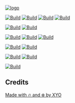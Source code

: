 [![logo][logo]](https://xyo.network)

[![Build](https://img.shields.io/github/actions/workflow/status/XYOracleNetwork/sdk-xyo-client-js/build.yml?label=sdk-xyo-client-js)](https://github.com/XYOracleNetwork/sdk-xyo-client-js/actions)
[![Build](https://img.shields.io/github/actions/workflow/status/XYOracleNetwork/sdk-xyo-react-js/build.yml?label=sdk-xyo-react-js)](https://github.com/XYOracleNetwork/sdk-xyo-react-js/actions)
[![Build](https://img.shields.io/github/actions/workflow/status/XYOracleNetwork/sdk-xyo-js/build.yml?label=sdk-xyo-js)](https://github.com/XYOracleNetwork/sdk-xyo-js/actions)
[![Build](https://img.shields.io/github/actions/workflow/status/XYOracleNetwork/sdk-xyo-typechain/build.yml?label=sdk-xyo-typechain)](https://github.com/XYOracleNetwork/sdk-xyo-typechain/actions)

[![Build](https://img.shields.io/github/actions/workflow/status/XYOracleNetwork/plugins/build.yml?label=plugins)](https://github.com/XYOracleNetwork/plugins/actions)
[![Build](https://img.shields.io/github/actions/workflow/status/XYOracleNetwork/clients/build.yml?label=clients)](https://github.com/XYOracleNetwork/clients/actions)

[![Build](https://img.shields.io/github/actions/workflow/status/XYOracleNetwork/api-archivist-nodejs/build-main.yml?label=api-archivist-nodejs)](https://github.com/XYOracleNetwork/api-archivist-nodejs/actions)
[![Build](https://img.shields.io/github/actions/workflow/status/XYOracleNetwork/api-xyo-nodejs/build.yml?label=api-xyo-nodejs)](https://github.com/XYOracleNetwork/api-xyo-nodejs/actions)
[![Build](https://img.shields.io/github/actions/workflow/status/XYOracleNetwork/api-automation-witness-nodejs/build-main.yml?label=api-automation-witness-nodejs)](https://github.com/XYOracleNetwork/api-automation-witness-nodejs/actions)

[![Build](https://img.shields.io/github/actions/workflow/status/XYOracleNetwork/sdk-xyo-client-swift/build-main.yml?label=sdk-xyo-client-swift)](https://github.com/XYOracleNetwork/sdk-xyo-client-swift/actions)
[![Build](https://img.shields.io/github/actions/workflow/status/XYOracleNetwork/sdk-xyo-client-android/gradle.yml?label=sdk-xyo-client-android)](https://github.com/XYOracleNetwork/sdk-xyo-client-android/actions)

[![Build](https://img.shields.io/github/actions/workflow/status/XYOracleNetwork/sdk-ble-nodejs/build.yml?label=sdk-ble-nodejs)](https://github.com/XYOracleNetwork/sdk-ble-nodejs/actions)
[![Build](https://img.shields.io/github/actions/workflow/status/XYOracleNetwork/web-xyo.network-docusaurus/build.yml?label=web-xyo.network-docusaurus)](https://github.com/XYOracleNetwork/web-xyo.network-docusaurus/actions)

[![Build](https://img.shields.io/github/actions/workflow/status/XYOracleNetwork/app-ios-witness-demo-swiftui/build.yml?label=app-ios-witness-demo-swiftui)](https://github.com/XYOracleNetwork/app-ios-witness-demo-swiftui/actions)


## Credits

[Made with 🔥 and ❄️ by XYO](https://xyo.network)

[logo]: https://cdn.xy.company/img/brand/XYO_full_colored.png
